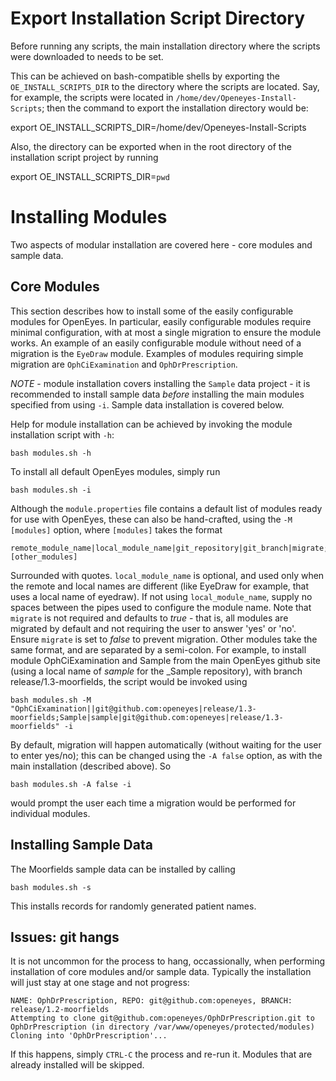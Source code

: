 Export Installation Script Directory
====================================

Before running any scripts, the main installation directory where the scripts were downloaded to needs to be set.

This can be achieved on bash-compatible shells by exporting the `OE_INSTALL_SCRIPTS_DIR` to the directory where the scripts are located. Say, for example, the scripts were located in `/home/dev/Openeyes-Install-Scripts`; then the command to export the installation directory would be:

  export OE_INSTALL_SCRIPTS_DIR=/home/dev/Openeyes-Install-Scripts

Also, the directory can be exported when in the root directory of the installation script project by running

  export OE_INSTALL_SCRIPTS_DIR=`pwd`

Installing Modules
==================

Two aspects of modular installation are covered here - core modules and sample data.

Core Modules
------------

This section describes how to install some of the easily configurable modules for OpenEyes. In particular, easily configurable modules require minimal configuration, with at most a single migration to ensure the module works. An example of an easily configurable module without need of a migration is the `EyeDraw` module. Examples of modules requiring simple migration are `OphCiExamination` and `OphDrPrescription`.

*NOTE* - module installation covers installing the `Sample` data project - it is recommended to install sample data _before_ installing the main modules specified from using `-i`. Sample data installation is covered below.

Help for module installation can be achieved by invoking the module installation script with `-h`:

	bash modules.sh -h

To install all default OpenEyes modules, simply run

	bash modules.sh -i

Although the `module.properties` file contains a default list of modules ready for use with OpenEyes, these can also be hand-crafted, using the `-M [modules]` option, where `[modules]` takes the format

	remote_module_name|local_module_name|git_repository|git_branch|migrate;[other_modules]

Surrounded with quotes.  `local_module_name` is optional, and used only when the remote and local names are different (like EyeDraw for example, that uses a local name of eyedraw). If not using `local_module_name`, supply no spaces between the pipes used to configure the module name. Note that `migrate` is not required and defaults to _true_ - that is, all modules are migrated by default and not requiring the user to answer 'yes' or 'no'. Ensure `migrate` is set to _false_ to prevent migration. Other modules take the same format, and are separated by a semi-colon. For example, to install module OphCiExamination and Sample from the main OpenEyes github site (using a local name of _sample_ for the _Sample repository), with branch release/1.3-moorfields, the script would be invoked using

	bash modules.sh -M "OphCiExamination||git@github.com:openeyes|release/1.3-moorfields;Sample|sample|git@github.com:openeyes|release/1.3-moorfields" -i

By default, migration will happen automatically (without waiting for the user to enter yes/no); this can be changed using the `-A false` option, as with the main installation (described above). So

	bash modules.sh -A false -i

would prompt the user each time a migration would be performed for individual modules.

Installing Sample Data
----------------------

The Moorfields sample data can be installed by calling

	bash modules.sh -s

This installs records for randomly generated patient names.

Issues: git hangs
-----------------

It is not uncommon for the process to hang, occassionally, when performing installation of core modules and/or sample data. Typically the installation will just stay at one stage and not progress:

	NAME: OphDrPrescription, REPO: git@github.com:openeyes, BRANCH: release/1.2-moorfields
	Attempting to clone git@github.com:openeyes/OphDrPrescription.git to OphDrPrescription (in directory /var/www/openeyes/protected/modules)
	Cloning into 'OphDrPrescription'...

If this happens, simply `CTRL-C` the process and re-run it. Modules that are already installed will be skipped.


